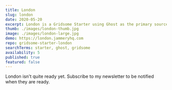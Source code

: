 ```yaml
---
title: London
slug: london
date: 2020-05-20
excerpt: London is a Gridsome Starter using Ghost as the primary source. Ported from the popular London theme for Ghost. Still in development.
thumb: ./images/london-thumb.jpg
image: ./images/london-large.jpg
demo: https://london.jammeryhq.com
repo: gridsome-starter-london
searchTerms: starter, ghost, gridsome
availability: 5
published: true
featured: false
---
```

London isn't quite ready yet. Subscribe to my newsletter to be notified when they are ready.